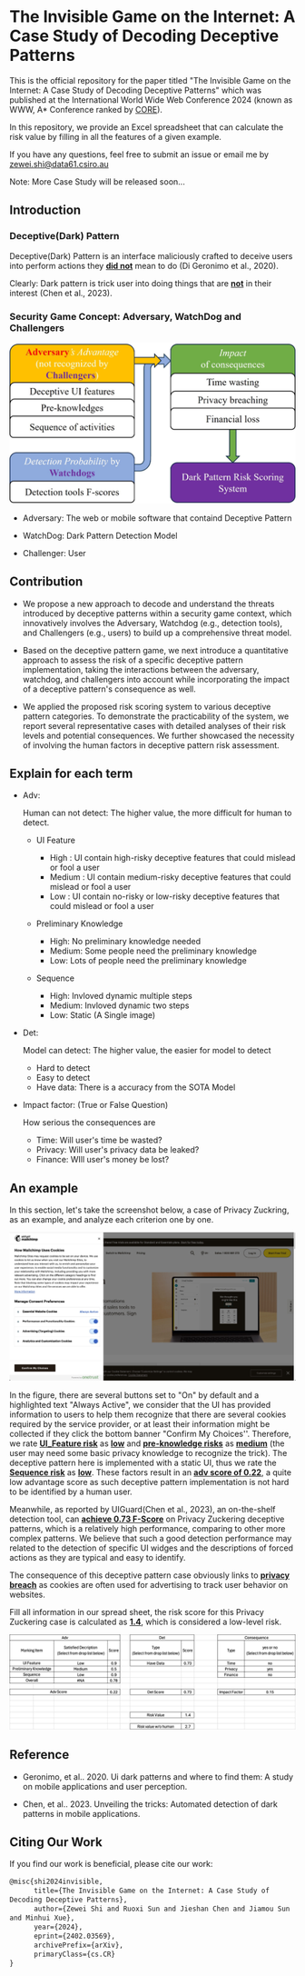 # The Invisible Game on the Internet: A Case Study of Decoding Deceptive Patterns

This is the official repository for the paper titled "The Invisible Game on the Internet:
A Case Study of Decoding Deceptive Patterns" which was published at the International World Wide Web Conference 2024 (known as WWW, A* Conference ranked by [CORE](https://portal.core.edu.au/conf-ranks/)).

In this repository, we provide an Excel spreadsheet that can calculate the risk value by filling in all the features of a given example.



If you have any questions, feel free to submit an issue or email me by zewei.shi@data61.csiro.au



Note: More Case Study will be released soon...



## Introduction

### Deceptive(Dark) Pattern

Deceptive(Dark) Pattern is an interface maliciously crafted to deceive users into perform actions they **<u>did not</u>** mean to do (Di Geronimo et al., 2020).

Clearly: Dark pattern is trick user into doing things that are **<u>not</u>** in their interest (Chen et al., 2023).



### Security Game Concept: Adversary, WatchDog and Challengers

![overview](./assets/overview.jpg)

* Adversary: The web or mobile software that containd Deceptive Pattern

* WatchDog: Dark Pattern Detection Model

* Challenger: User

	

## Contribution

* We propose a new approach to decode and understand the threats introduced by deceptive patterns within a security game context, which innovatively involves the Adversary, Watchdog (e.g., detection tools), and Challengers (e.g., users) to build up a comprehensive threat model. 

* Based on the deceptive pattern game, we next introduce a quantitative approach to assess the risk of a specific deceptive pattern implementation, taking the interactions between the adversary, watchdog, and challengers into account while incorporating the impact of a deceptive pattern's consequence as well.
* We applied the proposed risk scoring system to various deceptive pattern categories. To demonstrate the practicability of the system, we report several representative cases with detailed analyses of their risk levels and potential consequences. We further showcased the necessity of involving the human factors in deceptive pattern risk assessment.




## Explain for each term

* Adv: 

	Human can not detect: The higher value, the more difficult for human to detect.

	*  UI Feature
		* High : UI contain high-risky deceptive features that could mislead or fool a user
		* Medium : UI contain medium-risky deceptive features that could mislead or fool a user
		* Low : UI contain no-risky or low-risky deceptive features that could mislead or fool a user

	* Preliminary Knowledge
		* High: No preliminary knowledge needed
		* Medium: Some people need the preliminary knowledge
		* Low: Lots of people need the preliminary knowledge

	* Sequence
		* High: Invloved dynamic multiple steps
		* Medium: Invloved dynamic two steps
		* Low: Static (A Single image)

* Det: 

	Model can detect: The higher value, the easier for model to detect

	* Hard to detect
	* Easy to detect
	* Have data: There is a accuracy from the SOTA Model

* Impact factor:  (True or False Question)

	How serious the consequences are

	* Time: Will user's time be wasted?
	* Privacy: Will user's privacy data be leaked?
	* Finance: WIll user's money be lost?



## An example

In this section, let's take the screenshot below, a case of Privacy Zuckring, as an example, and analyze each criterion one by one.



![FA-PZ](./assets/FA-PZ.jpg)



In the figure, there are several buttons set to "On" by default and a highlighted text "Always Active", we consider that the UI has provided information to users to help them recognize that there are several cookies required by the service provider, or at least their information might be collected if they click the bottom banner "Confirm My Choices''. Therefore, we rate **<u>UI_Feature risk</u>** as **<u>low</u>** and **<u>pre-knowledge risks</u>** as **<u>medium</u>** (the user may need some basic privacy knowledge to recognize the trick). The deceptive pattern here is implemented with a static UI, thus we rate the **<u>Sequence risk</u>** as **<u>low</u>**. These factors result in an **<u>adv score of 0.22</u>**, a quite low advantage score as such deceptive pattern implementation is not hard to be identified by a human user.

Meanwhile, as reported by UIGuard(Chen et al., 2023), an on-the-shelf detection tool, can **<u>achieve 0.73 F-Score</u>** on Privacy Zuckering deceptive patterns, which is a relatively high performance, comparing to other more complex patterns. We believe that such a good detection performance may related to the detection of specific UI widges and the descriptions of forced actions as they are typical and easy to identify. 

The consequence of this deceptive pattern case obviously links to **<u>privacy breach</u>** as cookies are often used for advertising to track user behavior on websites. 

Fill all information in our spread sheet, the risk score for this Privacy Zuckering case is calculated as **<u>1.4</u>**, which is considered a low-level risk.

![image-20240306121641640](./assets/FA-PZ-Score.png)



## Reference

* Geronimo, et al.. 2020. Ui dark patterns and where to find them: A study on mobile applications and user perception.

* Chen, et al.. 2023. Unveiling the tricks: Automated detection of dark patterns in mobile applications.



## Citing Our Work

If you find our work is beneficial, please cite our work:
```
@misc{shi2024invisible,
      title={The Invisible Game on the Internet: A Case Study of Decoding Deceptive Patterns}, 
      author={Zewei Shi and Ruoxi Sun and Jieshan Chen and Jiamou Sun and Minhui Xue},
      year={2024},
      eprint={2402.03569},
      archivePrefix={arXiv},
      primaryClass={cs.CR}
}
```